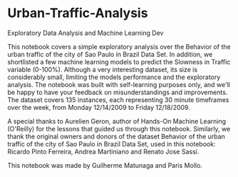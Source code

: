 # Urban-Traffic-Analysis
Exploratory Data Analysis and Machine Learning Dev
 
This notebook covers a simple exploratory analysis over the Behavior of the urban traffic of the city of Sao Paulo in Brazil Data Set. In addition, we shortlisted a few machine learning models to predict the Slowness in Traffic variable (0-100%). Although a very interesting dataset, its size is considerably small, limiting the models performance and the exploratory analysis. The notebook was built with self-learning purposes only, and we'll be happy to have your feedback on misunderstandings and improvements. The dataset covers 135 instances, each representing 30 minute timeframes over the week, from Monday 12/14/2009 to Friday 12/18/2009.

A special thanks to Aurelien Geron, author of Hands-On Machine Learning (O'Reilly) for the lessons that guided us through this notebook. Similarly, we thank the original owners and donors of the dataset Behavior of the urban traffic of the city of Sao Paulo in Brazil Data Set, used in this notebook: Ricardo Pinto Ferreira, Andrea Martiniano and Renato Jose Sassi.

This notebook was made by Guilherme Matunaga and Paris Mollo.
